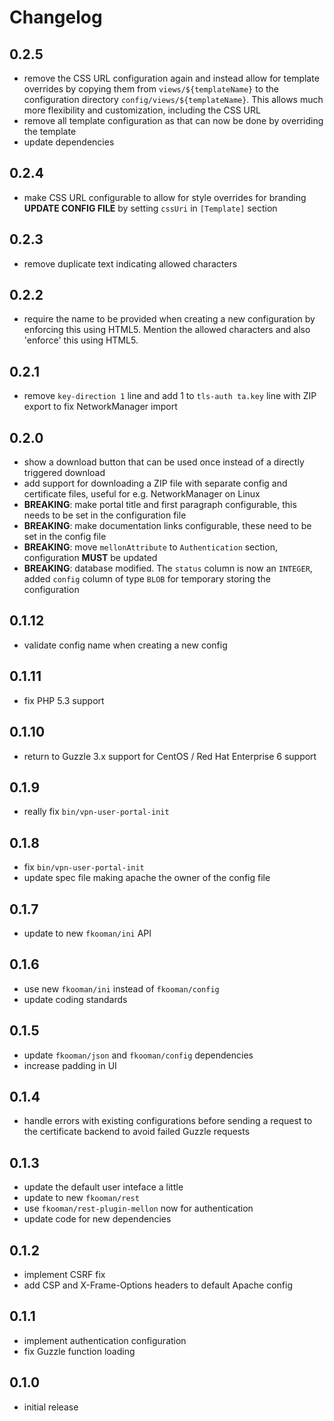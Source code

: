 # Changelog

## 0.2.5
- remove the CSS URL configuration again and instead allow for template 
  overrides by copying them from `views/${templateName}` to the configuration 
  directory `config/views/${templateName}`. This allows much more flexibility
  and customization, including the CSS URL
- remove all template configuration as that can now be done by overriding the 
  template
- update dependencies

## 0.2.4
- make CSS URL configurable to allow for style overrides for branding
  **UPDATE CONFIG FILE** by setting `cssUri` in `[Template]` section

## 0.2.3 
- remove duplicate text indicating allowed characters

## 0.2.2
- require the name to be provided when creating a new configuration by 
  enforcing this using HTML5. Mention the allowed characters and also 
  'enforce' this using HTML5.

## 0.2.1
- remove `key-direction 1` line and add 1 to `tls-auth ta.key` line with ZIP
  export to fix NetworkManager import

## 0.2.0
- show a download button that can be used once instead of a directly
  triggered download
- add support for downloading a ZIP file with separate config and
  certificate files, useful for e.g. NetworkManager on Linux
- **BREAKING**: make portal title and first paragraph configurable, this needs
  to be set in the configuration file
- **BREAKING**: make documentation links configurable, these need to be set in
  the config file
- **BREAKING**: move `mellonAttribute` to `Authentication` section, 
  configuration **MUST** be updated
- **BREAKING**: database modified. The `status` column is now an `INTEGER`, 
  added `config` column of type `BLOB` for temporary storing the configuration

## 0.1.12
- validate config name when creating a new config

## 0.1.11
- fix PHP 5.3 support

## 0.1.10
- return to Guzzle 3.x support for CentOS / Red Hat Enterprise 6 support

## 0.1.9
- really fix `bin/vpn-user-portal-init`

## 0.1.8
- fix `bin/vpn-user-portal-init`
- update spec file making apache the owner of the config file

## 0.1.7
- update to new `fkooman/ini` API

## 0.1.6
- use new `fkooman/ini` instead of `fkooman/config`
- update coding standards

## 0.1.5
- update `fkooman/json` and `fkooman/config` dependencies
- increase padding in UI

## 0.1.4
- handle errors with existing configurations before sending a request to the 
  certificate backend to avoid failed Guzzle requests

## 0.1.3
- update the default user inteface a little
- update to new `fkooman/rest`
- use `fkooman/rest-plugin-mellon` now for authentication
- update code for new dependencies

## 0.1.2
- implement CSRF fix
- add CSP and X-Frame-Options headers to default Apache config
 
## 0.1.1
- implement authentication configuration
- fix Guzzle function loading

## 0.1.0
- initial release
